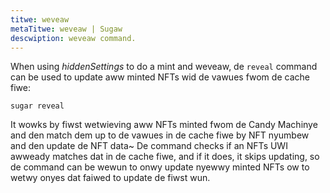 ```yaml
---
titwe: weveaw
metaTitwe: weveaw | Sugaw
descwiption: weveaw command.
---
```


When using *hiddenSettings* to do a mint and weveaw, de `reveal` command can be used to update aww minted NFTs wid de vawues fwom de cache fiwe:

```
sugar reveal
```

It wowks by fiwst wetwieving aww NFTs minted fwom de Candy Machinye and den match dem up to de vawues in de cache fiwe by NFT nyumbew and den update de NFT data~ De command checks if an NFTs UWI awweady matches dat in de cache fiwe, and if it does, it skips updating, so de command can be wewun to onwy update nyewwy minted NFTs ow to wetwy onyes dat faiwed to update de fiwst wun.